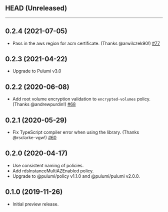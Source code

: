 ## HEAD (Unreleased)

---

## 0.2.4 (2021-07-05)

- Pass in the aws region for acm certificate. (Thanks @arwilczek90!)
  [#77](https://github.com/pulumi/pulumi-policy-aws/issues/77)

## 0.2.3 (2021-04-22)

- Upgrade to Pulumi v3.0

## 0.2.2 (2020-06-08)

- Add root volume encryption validation to `encrypted-volumes` policy. (Thanks @andrewpurdin!)
  [#68](https://github.com/pulumi/pulumi-policy-aws/pull/68)

## 0.2.1 (2020-05-29)

- Fix TypeScript compiler error when using the library. (Thanks @rsclarke-vgw!)
  [#60](https://github.com/pulumi/pulumi-policy-aws/pull/60)

## 0.2.0 (2020-04-17)

- Use consistent naming of policies.
- Add rdsInstanceMultiAZEnabled policy.
- Upgrade to @pulumi/policy v1.1.0 and @pulumi/pulumi v2.0.0.

## 0.1.0 (2019-11-26)

- Initial preview release.
